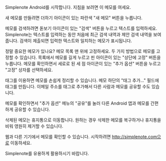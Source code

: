 Simplenote Android를 시작합니다.
지침을 보려면 이 메모를 여세요.

새 메모를 만들려면 더하기 아이콘이 있는 파란색 "새 메모" 버튼을 누릅니다.

메모를 검색하려면 돋보기 아이콘이 있는 "검색" 버튼을 누르고 텍스트를 입력하세요. Simplenote는 텍스트를 입력하는 동안 처음에 최근 검색 내역과 제안 검색 내역을 보여줍니다. 검색이 제출되면 입력한 텍스트와 일치하는 메모가 표시됩니다.

정말 중요한 메모가 있나요? 메모 목록 맨 위에 고정하세요. 두 가지 방법으로 메모를 고정할 수 있습니다. 목록에서 메모를 길게 누르고 핀 아이콘이 있는 "상단에 고정" 버튼을 누릅니다. 메모를 확인하면서 세로로 된 세 점 아이콘이 있는 "추가 옵션" 버튼을 누르고 "고정" 상자를 선택하세요.

태그를 이용하면 메모를 손쉽게 정리할 수 있습니다. 메모 하단의 "태그 추가…" 필드에 태그를 만듭니다. 이메일 주소를 태그로 추가해서 다른 사람과 메모를 공유할 수도 있습니다.

메모를 확인하면서 "추가 옵션" 메뉴의 "공유"를 눌러 다른 Android 앱과 메모를 간편하게 공유할 수 있습니다.

삭제된 메모는 휴지통으로 이동합니다. 원하는 경우 삭제한 메모를 복구하거나 휴지통을 비워 영원히 제거할 수 있습니다.

웹과 다른 기기에서 메모를 확인할 수 있습니다. 시작하려면 http://simplenote.com으로 이동하세요.

Simplenote를 유용하게 활용하시기 바랍니다.